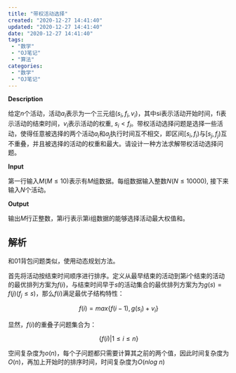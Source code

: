 ```yaml
---
title: "带权活动选择"
created: "2020-12-27 14:41:40"
updated: "2020-12-27 14:41:40"
date: "2020-12-27 14:41:40"
tags: 
 - "数学"
 - "OJ笔记"
 - "算法"
categories: 
 - "数学"
 - "OJ笔记"
---
```


**Description**

给定$n$个活动，活动$a_i$表示为一个三元组$(s_i,f_i,v_i)$，其中si表示活动开始时间，fi表示活动的结束时间，$v_i$表示活动的权重,
$s_i<f_i$。带权活动选择问题是选择一些活动，使得任意被选择的两个活动$a_i$和$a_j$执行时间互不相交，即区间$[s_i,f_i)$与$[s_j,f_j)$互不重叠，并且被选择的活动的权重和最大。请设计一种方法求解带权活动选择问题。

**Input**

第一行输入$M(M\leq 10)$表示有$M$组数据。每组数据输入整数$N(N\leq 10000)$, 接下来输入$N$个活动。

**Output**

输出$M$行正整数，第i行表示第i组数据的能够选择活动最大权值和。

## 解析

和01背包问题类似，使用动态规划方法。

首先将活动按结束时间顺序进行排序。定义从最早结束的活动到第$i$个结束的活动的最优排列方案为$f(i)$，与结束时间早于$s$的活动集合的最优排列方案为为$g(s)=f(j)(f_j\leq s)$，那么$f(i)$满足最优子结构特性：

$$f(i)=max\{f(i-1),g(s_i)+v_i\}$$

显然，$f(i)$的重叠子问题集合为：

$$\{f(i)|1\leq i\leq n\}$$

空间复杂度为$o(n)$，每个子问题都只需要计算其之前的两个值，因此时间复杂度为$O(n)$，再加上开始时的排序时间，时间复杂度为$O(nlog\ n)$